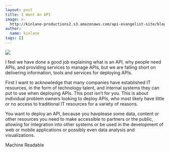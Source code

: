 ```yaml
---
layout: post
title: I Want An API
image: >-
  http://kinlane-productions2.s3.amazonaws.com/api-evangelist-site/blog/tag-cloud-i-want-api.png
author:
  name: kinlane
tags: []
---
```

[![](https://s3.amazonaws.com/kinlane-productions2/api-evangelist/tag-cloud-i-want-api.png)](http://iwantanapi.apievangelist.com/ "I Want An API")

I feel we have done a good job explaining what is an API, why people need APIs, and providing services to manage APIs, but we are falling short on delivering information, tools and services for deploying APIs.

First I want to acknowledge that many companies have established IT resources, in the form of technology talent, and internal systems they can put to use when deploying APIs. This post isn’t for you. This is about individual problem owners looking to deploy APIs, who most likely have little or no access to traditional IT resources for a variety of reasons.

You want to deploy an API, because you havplease some data, content or other resources you need to make accessible to partners or the public, allowing for integration into other systems or be used in the development of web or mobile applications or possibly even data analysis and visualizations.

Machine Readable
